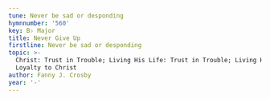 ```yaml
---
tune: Never be sad or desponding
hymnnumber: '560'
key: B♭ Major
title: Never Give Up
firstline: Never be sad or desponding
topic: >-
  Christ: Trust in Trouble; Living His Life: Trust in Trouble; Living His Life:
  Loyalty to Christ
author: Fanny J. Crosby
year: '-'
---
```

